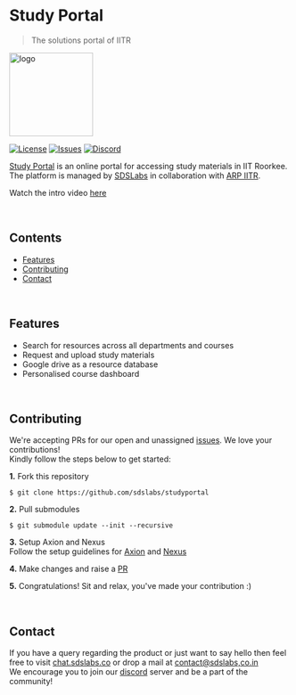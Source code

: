 # Study Portal

> The solutions portal of IITR

<img src="https://study.sdslabs.co/favicon.ico" alt="logo" height="150" />

[![License](https://img.shields.io/badge/license-MIT-blue.svg)](https://github.com/sdslabs/studyportal/blob/master/LICENSE.md) 
[![Issues](https://img.shields.io/github/issues-raw/sdslabs/studyportal)](https://github.com/sdslabs/studyportal/issues) 
[![Discord](https://img.shields.io/badge/Discord-7289DA)](https://discord.gg/ch2ZJKzfh7) 

[Study Portal](https://study.sdslabs.co) is an online portal for accessing study materials in IIT Roorkee. The platform is managed by [SDSLabs](https://sdslabs.co) in collaboration with [ARP IITR](http://arp.iitr.ac.in/).

Watch the intro video [here](https://www.facebook.com/SDSLabs/videos/410983967251810/)

<br/>

## Contents

* [Features](#features)
* [Contributing](#contributing)
* [Contact](#contact)

<br/>

## Features

* Search for resources across all departments and courses
* Request and upload study materials
* Google drive as a resource database
* Personalised course dashboard

<br/>

## Contributing
We're accepting PRs for our open and unassigned [issues](https://github.com/sdslabs/studyportal/issues). We love your contributions!  
Kindly follow the steps below to get started:

**1.** Fork this repository
```shell
$ git clone https://github.com/sdslabs/studyportal
```
**2.** Pull submodules
```shell
$ git submodule update --init --recursive
```
**3.** Setup Axion and Nexus   
Follow the setup guidelines for [Axion](https://github.com/sdslabs/studyportal-axion) and [Nexus](https://github.com/sdslabs/studyportal-nexus)

**4.** Make changes and raise a [PR](https://docs.github.com/en/pull-requests/collaborating-with-pull-requests/proposing-changes-to-your-work-with-pull-requests/creating-a-pull-request)

**5.** Congratulations! Sit and relax, you've made your contribution :)

<br/>

## Contact
If you have a query regarding the product or just want to say hello then feel free to visit [chat.sdslabs.co](https://chat.sdslabs.co/) or drop a mail at [contact@sdslabs,co.in](mailto:contact@sdslabs.co.in)  
We encourage you to join our [discord](https://discord.gg/ch2ZJKzfh7) server and be a part of the community!